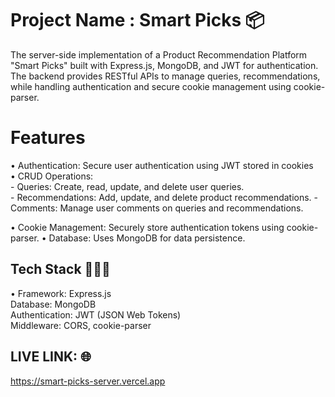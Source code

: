 # Project Name : Smart Picks 📦

The server-side implementation of a Product Recommendation Platform "Smart Picks" built with Express.js, MongoDB, and JWT for authentication. The backend provides RESTful APIs to manage queries, recommendations, while handling authentication and secure cookie management using cookie-parser.

# Features

• Authentication: Secure user authentication using JWT stored in cookies <br/>
• CRUD Operations: <br/> - Queries: Create, read, update, and delete user queries. <br/> - Recommendations: Add, update, and delete product recommendations. - Comments: Manage user comments on queries and recommendations.

• Cookie Management: Securely store authentication tokens using cookie-parser.
• Database: Uses MongoDB for data persistence.

## Tech Stack 👨🏻‍💻

• Framework: Express.js <br/>
Database: MongoDB <br/>
Authentication: JWT (JSON Web Tokens) <br/>
Middleware: CORS, cookie-parser <br/>

## LIVE LINK: 🌐

https://smart-picks-server.vercel.app
